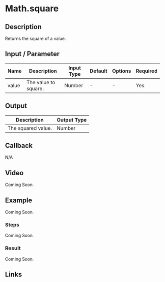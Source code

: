 # Math.square

## Description

Returns the square of a value.

## Input / Parameter

| Name | Description | Input Type | Default | Options | Required |
| ------ | ------ | ------ | ------ | ------ | ------ |
| value | The value to square. | Number | - | - | Yes |

## Output

| Description | Output Type |
| ------ | ------ |
| The squared value. | Number |

## Callback

N/A

## Video

Coming Soon.

## Example

Coming Soon.

### Steps

Coming Soon.

### Result

Coming Soon.

## Links